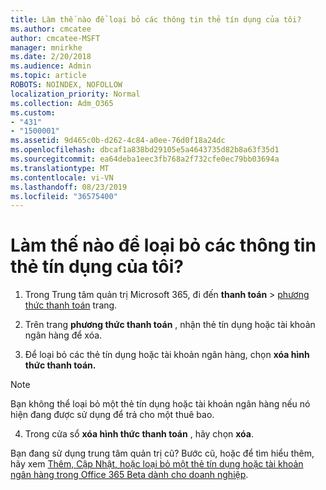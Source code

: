 ```yaml
---
title: Làm thế nào để loại bỏ các thông tin thẻ tín dụng của tôi?
ms.author: cmcatee
author: cmcatee-MSFT
manager: mnirkhe
ms.date: 2/20/2018
ms.audience: Admin
ms.topic: article
ROBOTS: NOINDEX, NOFOLLOW
localization_priority: Normal
ms.collection: Adm_O365
ms.custom:
- "431"
- "1500001"
ms.assetid: 9d465c0b-d262-4c84-a0ee-76d0f18a24dc
ms.openlocfilehash: dbcaf1a838bd29105e5a4643735d82b8a63f35d1
ms.sourcegitcommit: ea64deba1eec3fb768a2f732cfe0ec79bb03694a
ms.translationtype: MT
ms.contentlocale: vi-VN
ms.lasthandoff: 08/23/2019
ms.locfileid: "36575400"
---
```

# <a name="how-do-i-remove-my-credit-card-information"></a>Làm thế nào để loại bỏ các thông tin thẻ tín dụng của tôi?

1. Trong Trung tâm quản trị Microsoft 365, đi đến **thanh toán** \> [phương thức thanh toán](https://go.microsoft.com/fwlink/p/?linkid=2018806) trang.

2. Trên trang **phương thức thanh toán** , nhận thẻ tín dụng hoặc tài khoản ngân hàng để xóa.

3. Để loại bỏ các thẻ tín dụng hoặc tài khoản ngân hàng, chọn **xóa hình thức thanh toán.**

> [!NOTE]
> Bạn không thể loại bỏ một thẻ tín dụng hoặc tài khoản ngân hàng nếu nó hiện đang được sử dụng để trả cho một thuê bao.

4. Trong cửa sổ **xóa hình thức thanh toán** , hãy chọn **xóa**.

Bạn đang sử dụng trung tâm quản trị cũ? Bước cũ, hoặc để tìm hiểu thêm, hãy xem [Thêm, Cập Nhật, hoặc loại bỏ một thẻ tín dụng hoặc tài khoản ngân hàng trong Office 365 Beta dành cho doanh nghiệp](https://docs.microsoft.com/office365/admin/subscriptions-and-billing/add-update-or-remove-credit-card-or-bank-account).